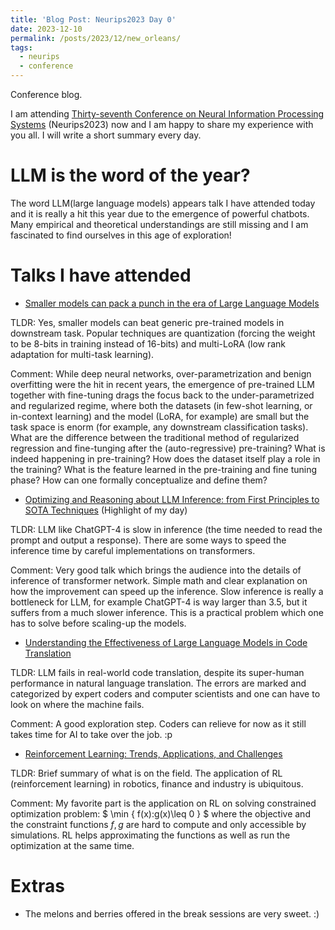 ```yaml
---
title: 'Blog Post: Neurips2023 Day 0'
date: 2023-12-10
permalink: /posts/2023/12/new_orleans/
tags:
  - neurips
  - conference
---
```


Conference blog.

I am attending [Thirty-seventh Conference on Neural Information Processing Systems](https://neurips.cc/virtual/2023/calendar) (Neurips2023) now and I am happy to share my experience with you all. I will write a short summary every day.

# LLM is the word of the year?
The word LLM(large language models) appears talk I have attended today and it is really a hit this year due to the emergence of powerful chatbots. Many empirical and theoretical understandings are still missing and I am fascinated to find ourselves in this age of exploration!


Talks I have attended
======
* [Smaller models can pack a punch in the era of Large Language Models](https://neurips.cc/Expo/Conferences/2023/talk%20panel/78244)

TLDR: Yes, smaller models can beat generic pre-trained models in downstream task. Popular techniques are quantization (forcing the weight to be 8-bits in training instead of 16-bits) and multi-LoRA (low rank adaptation for multi-task learning).

Comment: While deep neural networks, over-parametrization and benign overfitting were the hit in recent years, the emergence of pre-trained LLM together with fine-tuning drags the focus back to the under-parametrized and regularized regime, where both the datasets (in few-shot learning, or in-context learning) and the model (LoRA, for example) are small but the task space is enorm (for example, any downstream classification tasks). What are the difference between the traditional method of regularized regression and fine-tunging after the (auto-regressive) pre-training? What is indeed happening in pre-training? How does the dataset itself play a role in the training? What is the feature learned in the pre-training and fine tuning phase? How can one formally conceptualize and define them?

* [Optimizing and Reasoning about LLM Inference: from First Principles to SOTA Techniques](https://neurips.cc/Expo/Conferences/2023/talk%20panel/78245) (Highlight of my day)

TLDR: LLM like ChatGPT-4 is slow in inference (the time needed to read the prompt and output a response). There are some ways to speed the inference time by careful implementations on transformers. 

Comment: Very good talk which brings the audience into the details of inference of transformer network. Simple math and clear explanation on how the improvement can speed up the inference. Slow inference is really a bottleneck for LLM, for example ChatGPT-4 is way larger than 3.5, but it suffers from a much slower inference. This is a practical problem which one has to solve before scaling-up the models.

* [Understanding the Effectiveness of Large Language Models in Code Translation](https://neurips.cc/Expo/Conferences/2023/talk%20panel/78249)

TLDR: LLM fails in real-world code translation, despite its super-human performance in natural language translation. The errors are marked and categorized by expert coders and computer scientists and one can have to look on where the machine fails.

Comment: A good exploration step. Coders can relieve for now as it still takes time for AI to take over the job. :p  

* [Reinforcement Learning: Trends, Applications, and Challenges](https://neurips.cc/Expo/Conferences/2023/talk%20panel/78250)

TLDR: Brief summary of what is on the field. The application of RL (reinforcement learning) in robotics, finance and industry is ubiquitous.

Comment: My favorite part is the application on RL on solving constrained optimization problem:
$ \min \{  f(x):g(x)\leq 0  \}  $
where the objective and the constraint functions $f,g$ are hard to compute and only accessible by simulations. RL helps approximating the functions as well as run the optimization at the same time.

Extras
======
* The melons and berries offered in the break sessions are very sweet. :)
